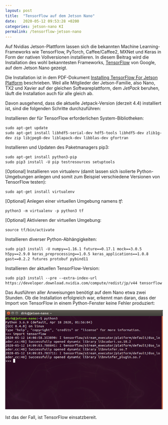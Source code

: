 ```yaml
---
layout: post
title:  "TensorFlow auf dem Jetson Nano"
date:   2020-05-12 09:53:28 +0200
categories: jetson-nano KI
permalink: /tensorflow-jetson-nano
---
```


Auf Nvidias Jetson-Plattform lassen sich die bekannten Machine Learning-Frameworks wie TensorFlow, PyTorch, Caffee/Caffee2, MXNet und Keras in Form der nativen Vollversionen installieren. In diesem Beitrag wird die Installation des wohl bekanntesten Frameworks, [TensorFlow](https://www.tensorflow.org/) von Google, auf dem Jetson Nano gezeigt.

Die Installation ist in dem PDF-Dokument [Installing  TensorFlow For Jetson Platform](https://docs.nvidia.com/deeplearning/frameworks/pdf/Install-TensorFlow-Jetson-Platform.pdf) beschrieben. Weil alle Mitglieder der Jetson-Familie, also Nano, TX2 und Xavier auf der gleichen Softwareplattform, dem *JetPack* beruhen, läuft die Installation auch für alle gleich ab.

Davon ausgehend, dass die aktuelle Jetpack-Version (derzeit 4.4) installiert ist, sind die folgenden Schritte durchzuführen:

Installieren der für TensorFlow erforderlichen System-Bibliotheken:

    sudo apt-get update
    sudo apt-get install libhdf5-serial-dev hdf5-tools libhdf5-dev zlib1g-dev zip libjpeg8-dev liblapack-dev libblas-dev gfortran

Installieren und Updaten des Paketmanagers pip3:

    sudo apt-get install python3-pip
    sudo pip3 install -U pip testresources setuptools

[Optional] Installieren von virtualenv (damit lassen sich isolierte Python-Umgebungen anlegen und somit zum Beispiel verschiedene Versionen von TensorFlow testen):

    sudo apt-get install virtualenv

[Optional] Anlegen einer virtuellen Umgebung namens *tf*:

    python3 -m virtualenv -p python3 tf

[Optional] Aktivieren der virtuellen Umgebung:

    source tf/bin/activate


Installieren diverser Python-Abhängigkeiten:

    sudo pip3 install -U numpy==1.16.1 future==0.17.1 mock==3.0.5 h5py==2.9.0 keras_preprocessing==1.0.5 keras_applications==1.0.8 gast==0.2.2 futures protobuf pybind11

Installieren der aktuellen TensorFlow-Version:

    sudo pip3 install --pre --extra-index-url https://developer.download.nvidia.com/compute/redist/jp/v44 tensorflow

Das Ausführen aller Anweisungen benötigt auf dem Nano etwa zwei Stunden. Ob die Installation erfolgreich war, erkennt man daran, dass der Import von TensorFlow in einem Python-Fenster keine Fehler produziert:

![Erfolgreiche Installation von TensorFlow](/images/tensorflow-jetson-nano/tensorflow-jetson-nano.png)

Ist das der Fall, ist TensorFlow einsatzbereit.
